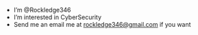 - I’m @Rockledge346
- I’m interested in CyberSecurity
- Send me an email me at rockledge346@gmail.com if you want
